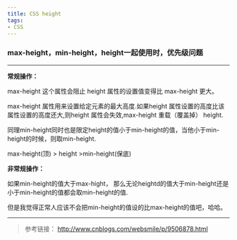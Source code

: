 ```yaml
---
title: CSS height
tags: 
- CSS
---
```

### max-height，min-height，height一起使用时，优先级问题

---
**常规操作：**

max-height 这个属性会阻止 height 属性的设置值变得比 max-height 更大。

max-height 属性用来设置给定元素的最大高度.如果height 属性设置的高度比该属性设置的高度还大,则height 属性会失效,max-height 重载（覆盖掉） height.

同理min-height同时也是限定height的值小于min-height的值，当他小于min-height的时候，则取min-height.

max-height(顶) > height  >min-height(保底)

**非常规操作：**

如果min-height的值大于max-hight， 那么无论heightd的值大于min-height还是小于min-height的值都会取min-height的值.

但是我觉得正常人应该不会把min-height的值设的比max-height的值吧，哈哈。

---
> 参考链接：
http://www.cnblogs.com/websmile/p/9506878.html
